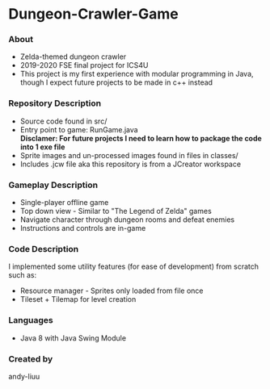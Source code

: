 # Dungeon-Crawler-Game

### About
- Zelda-themed dungeon crawler
- 2019-2020 FSE final project for ICS4U
- This project is my first experience with modular programming in Java, though I expect future projects to be made in c++ instead

### Repository Description
- Source code found in src/
- Entry point to game: RunGame.java <br>
<strong> Disclamer: For future projects I need to learn how to package the code into 1 exe file </strong>
- Sprite images and un-processed images found in files in classes/
- Includes .jcw file aka this repository is from a JCreator workspace

### Gameplay Description
- Single-player offline game
- Top down view - Similar to "The Legend of Zelda" games
- Navigate character through dungeon rooms and defeat enemies
- Instructions and controls are in-game

### Code Description
I implemented some utility features (for ease of development) from scratch such as:
- Resource manager - Sprites only loaded from file once
- Tileset + Tilemap for level creation

### Languages
- Java 8 with Java Swing Module

### Created by
andy-liuu
